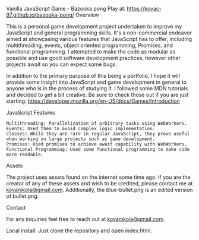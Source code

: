 
Vanilla JavaScript Game - Bazooka pong
Play at: https://kovac-97.github.io/bazooka-pong/
Overview

This is a personal game development project undertaken to improve my JavaScript and general programming skills. It's a non-commercial endeavor aimed at showcasing various features that JavaScript has to offer, including multithreading, events, object oriented programming, Promises, and functional programming. I attempted to make the code as modular as possible and use good software development practices, however other projects await so you can expect some bugs. 

In addition to the primary purpose of this being a portfolio, I hope it will provide some insight into JavaScript and game development in general to anyone who is in the process of studying it. I followed some MDN tutorials and decided to get a bit creative. Be sure to check those out if you are just starting: https://developer.mozilla.org/en-US/docs/Games/Introduction

JavaScript Features

    Multithreading: Parallelization of arbitrary tasks using WebWorkers.
    Events: Used them to avoid complex logic implementation.
    Classes: While they are rare in regular JavaScript, they prove useful when working on large projects such as game development.
    Promises: Used promises to achieve await capability with WebWorkers.
    Functional Programming: Used some functional programming to make code more readable.

Assets

The project uses assets found on the internet some time ago. If you are the creator of any of these assets and wish to be credited, please contact me at kovanikola@gmail.com. Additionally, the blue-bullet.png is an edited version of bullet.png.

Contact

For any inquiries feel free to reach out at kovanikola@gmail.com.

Local install:
Just clone the repository and open index.html.
